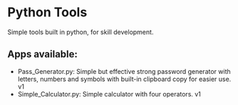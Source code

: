 # Python Tools
Simple tools built in python, for skill development.

Apps available:
--------------------------------------------------
- Pass_Generator.py: Simple but effective strong password generator with letters, numbers and symbols with built-in clipboard copy for easier use. v1
- Simple_Calculator.py: Simple calculator with four operators. v1          
